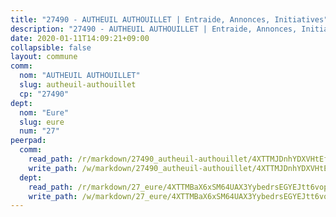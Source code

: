```yaml
---
title: "27490 - AUTHEUIL AUTHOUILLET | Entraide, Annonces, Initiatives"
description: "27490 - AUTHEUIL AUTHOUILLET | Entraide, Annonces, Initiatives"
date: 2020-01-11T14:09:21+09:00
collapsible: false
layout: commune
comm:
  nom: "AUTHEUIL AUTHOUILLET"
  slug: autheuil-authouillet
  cp: "27490"
dept:
  nom: "Eure"
  slug: eure
  num: "27"
peerpad:
  comm:
    read_path: /r/markdown/27490_autheuil-authouillet/4XTTMJDnhYDXVHtEfB45mxZGq6hH2WQ9ywtk91gu58Au4ydnX
    write_path: /w/markdown/27490_autheuil-authouillet/4XTTMJDnhYDXVHtEfB45mxZGq6hH2WQ9ywtk91gu58Au4ydnX-K3TgUXC1EPX21aHVrA7VkwTrysXwgU4L4Lxis8X7RGg5djcaS9ojiaNoGH3kRsaDaPhUgTC8cFmqtS9FFL5nnP7au2kBNPN7BV7Dx69BHCsxFUvXErQ54jKfgYL2iTEXZbfsKyGT
  dept:
    read_path: /r/markdown/27_eure/4XTTMBaX6xSM64UAX3YybedrsEGYEJtt6vopdQsPEFtGijgwg
    write_path: /w/markdown/27_eure/4XTTMBaX6xSM64UAX3YybedrsEGYEJtt6vopdQsPEFtGijgwg-K3TgUmjy61Gu7ZFzjoVmiacXP2Rc4pq6sxVCYUX3mFQZWQw9yCKsEoAMagtuW4jJTYhK96DsWW4cPmZLagvQNZ34BscGcu4btrtJibt18c1mpqofaWe6Q3RartDiuMTjY7NrsH4r
---
```


